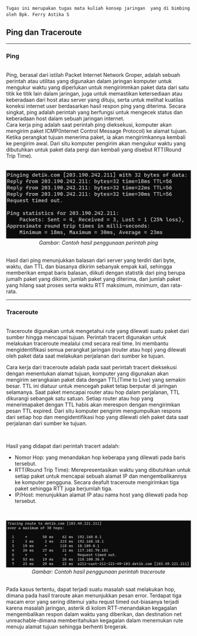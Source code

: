 `Tugas ini merupakan tugas mata kuliah konsep jaringan  yang di bimbing oleh Bpk. Ferry Astika S`

## Ping dan Traceroute
---

### Ping

<br>
Ping, berasal dari istilah Packet Internet Network Groper, adalah sebuah perintah atau utilitas yang digunakan dalam jaringan komputer untuk mengukur waktu yang diperlukan untuk mengirimmkan paket data dari satu titik ke titik lain dalam jaringan, juga untuk memastikan ketersediaan atau keberadaan dari host atau server yang dituju, serta untuk melihat kuatilas koneksi internet user berdasarkan hasil respon ping yang diterima. Secara singkat, ping adalah perintah yang berfungsi untuk mengecek status dan keberadaan host dalam sebuah jaringan internet.
<br>
Cara kerja ping adalah saat perintah ping dieksekusi, komputer akan mengirim paket ICMP(Internet Control Message Protocol) ke alamat tujuan. Ketika perangkat tujuan menerima paket, ia akan mengirimkannya kembali ke pengirim awal. Dari situ komputer pengirim akan mengukur waktu yang dibutuhkan untuk paket data pergi dan kembali yang disebut RTT(Round Trip Time).
<br><br>
<p align="center">
<img src="../assets/ping.png">
<i>Gambar: Contoh hasil penggunaan perintah ping</i>
</p>

<br>
Hasil dari ping menunjukkan balasan dari server yang terdiri dari byte, waktu, dan TTL dan biasanya dikirim sebanyak empak kali, sehingga memberikan empat baris balasan, diikuti dengan statistik dari ping berupa jumalh paket yang dikirim, jumlah paket yang diterima, dan jumlah paket yang hilang saat proses serta waktu RTT maksimum, minimum, dan rata-rata.
<br>

---

### Traceroute

<br>
Traceroute digunakan untuk mengetahui rute yang dilewati suatu paket dari sumber hingga mencapai tujuan. Perintah tracert digunakan untuk melakukan traceroute mealalui cmd secara real time. Ini membantu mengidentifikasi semua perangkat jaringan (router atau hop) yang dilewati oleh paket data saat melakukan perjalanan dari sumber ke tujuan.

<br>

Cara kerja dari traceroute adalah pada saat perintah tracert dieksekusi dengan menentukan alamat tujuan, komputer yang digunakan akan mengirim serangkaian paket data dengan TTL(Time to Live) yang semakin besar. TTL ini diatuur untuk mencegah paket tetap berputar di jaringan selamanya. Saat paket mencapai router atau hop dalam perjalanan, TTL dikurangi sebangak satu satuan. Setiap router atau hop yang menerimapaket dengan TTL habis akan merespon dengan mengirimkan pesan TTL expired. Dari situ komputer pengirim mengumpulkan respons dari setiap hop dan mengidentifikasi hop yang dilewati oleh paket data saat perjalanan dari sumber ke tujuan.

<br>

Hasil yang didapat dari perintah tracert adalah:
- Nomor Hop: yang menandakan hop keberapa yang dilewati pada baris tersebut.
- RTT(Round Trip Time): Merepresentasikan waktu yang dibutuhkan untuk setiap paket untuk mencapai sebuah alamat IP dan mengembalikannya ke komputer pengguna. Secara deafult traceroute mengirimkan tiga paket sehingga RTT juga berjumlah tiga.
- IP/Host: menunjukkan alamat IP atau nama host yang dilewati pada hop tersebut.
<br>

<p align="center">
<img src="../assets/traceroute.png">
<i>Gambar: Contoh hasil penggunaan perintah traceroute</i>
</p>
<br>
Pada kasus tertentu, dapat terjadi suatu masalah saat melakukan hop, dimana pada hasil traroute akan menunjukkan pesan error. Terdapat tiga macam eror yang sering ditemui yaitu requst timed out-biasanya terjadi karena masalah jaringan, asterik di kolom RTT-menandakan kegagalan mengembalikan respon dalam waktu yang diberikan, dan destination net unreachable-dimana memberitahukan kegagalan dalam menemukan rute menuju alamat tujuan sehingga berhenti bregerak.